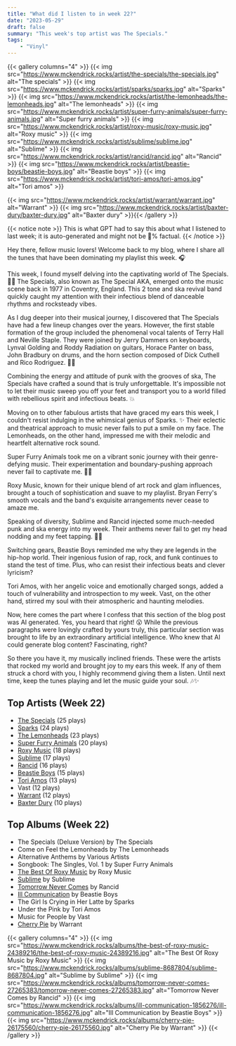 ```yaml
---
title: "What did I listen to in week 22?"
date: "2023-05-29"
draft: false
summary: "This week's top artist was The Specials."
tags:
    - "Vinyl"
---
```


{{< gallery columns="4" >}}
{{< img src="https://www.mckendrick.rocks/artist/the-specials/the-specials.jpg" alt="The specials" >}}
{{< img src="https://www.mckendrick.rocks/artist/sparks/sparks.jpg" alt="Sparks" >}}
{{< img src="https://www.mckendrick.rocks/artist/the-lemonheads/the-lemonheads.jpg" alt="The lemonheads" >}}
{{< img src="https://www.mckendrick.rocks/artist/super-furry-animals/super-furry-animals.jpg" alt="Super furry animals" >}}
{{< img src="https://www.mckendrick.rocks/artist/roxy-music/roxy-music.jpg" alt="Roxy music" >}}
{{< img src="https://www.mckendrick.rocks/artist/sublime/sublime.jpg" alt="Sublime" >}}
{{< img src="https://www.mckendrick.rocks/artist/rancid/rancid.jpg" alt="Rancid" >}}
{{< img src="https://www.mckendrick.rocks/artist/beastie-boys/beastie-boys.jpg" alt="Beastie boys" >}}
{{< img src="https://www.mckendrick.rocks/artist/tori-amos/tori-amos.jpg" alt="Tori amos" >}}

{{< img src="https://www.mckendrick.rocks/artist/warrant/warrant.jpg" alt="Warrant" >}}
{{< img src="https://www.mckendrick.rocks/artist/baxter-dury/baxter-dury.jpg" alt="Baxter dury" >}}{{< /gallery >}}

{{< notice note >}}
This is what GPT had to say this about what I listened to last week; it is auto-generated and might not be 💯% factual.
{{< /notice >}}

Hey there, fellow music lovers! Welcome back to my blog, where I share all the tunes that have been dominating my playlist this week. 🎧

This week, I found myself delving into the captivating world of The Specials. 🕺🏼 The Specials, also known as The Special AKA, emerged onto the music scene back in 1977 in Coventry, England. This 2 tone and ska revival band quickly caught my attention with their infectious blend of danceable rhythms and rocksteady vibes.

As I dug deeper into their musical journey, I discovered that The Specials have had a few lineup changes over the years. However, the first stable formation of the group included the phenomenal vocal talents of Terry Hall and Neville Staple. They were joined by Jerry Dammers on keyboards, Lynval Golding and Roddy Radiation on guitars, Horace Panter on bass, John Bradbury on drums, and the horn section composed of Dick Cuthell and Rico Rodriguez. 🎺🎷

Combining the energy and attitude of punk with the grooves of ska, The Specials have crafted a sound that is truly unforgettable. It's impossible not to let their music sweep you off your feet and transport you to a world filled with rebellious spirit and infectious beats. 💥

Moving on to other fabulous artists that have graced my ears this week, I couldn't resist indulging in the whimsical genius of Sparks. ✨ Their eclectic and theatrical approach to music never fails to put a smile on my face. The Lemonheads, on the other hand, impressed me with their melodic and heartfelt alternative rock sound.

Super Furry Animals took me on a vibrant sonic journey with their genre-defying music. Their experimentation and boundary-pushing approach never fail to captivate me. 🐻🎶

Roxy Music, known for their unique blend of art rock and glam influences, brought a touch of sophistication and suave to my playlist. Bryan Ferry's smooth vocals and the band's exquisite arrangements never cease to amaze me.

Speaking of diversity, Sublime and Rancid injected some much-needed punk and ska energy into my week. Their anthems never fail to get my head nodding and my feet tapping. 🤘🏼

Switching gears, Beastie Boys reminded me why they are legends in the hip-hop world. Their ingenious fusion of rap, rock, and funk continues to stand the test of time. Plus, who can resist their infectious beats and clever lyricism?

Tori Amos, with her angelic voice and emotionally charged songs, added a touch of vulnerability and introspection to my week. Vast, on the other hand, stirred my soul with their atmospheric and haunting melodies.

Now, here comes the part where I confess that this section of the blog post was AI generated. Yes, you heard that right! 😮 While the previous paragraphs were lovingly crafted by yours truly, this particular section was brought to life by an extraordinary artificial intelligence. Who knew that AI could generate blog content? Fascinating, right?

So there you have it, my musically inclined friends. These were the artists that rocked my world and brought joy to my ears this week. If any of them struck a chord with you, I highly recommend giving them a listen. Until next time, keep the tunes playing and let the music guide your soul. 🎶✨

## Top Artists (Week 22)

- [The Specials](https://www.mckendrick.rocks/artist/the-specials/) (25 plays)
- [Sparks](https://www.mckendrick.rocks/artist/sparks/) (24 plays)
- [The Lemonheads](https://www.mckendrick.rocks/artist/the-lemonheads/) (23 plays)
- [Super Furry Animals](https://www.mckendrick.rocks/artist/super-furry-animals/) (20 plays)
- [Roxy Music](https://www.mckendrick.rocks/artist/roxy-music/) (18 plays)
- [Sublime](https://www.mckendrick.rocks/artist/sublime/) (17 plays)
- [Rancid](https://www.mckendrick.rocks/artist/rancid/) (16 plays)
- [Beastie Boys](https://www.mckendrick.rocks/artist/beastie-boys/) (15 plays)
- [Tori Amos](https://www.mckendrick.rocks/artist/tori-amos/) (13 plays)
- Vast (12 plays)
- [Warrant](https://www.mckendrick.rocks/artist/warrant/) (12 plays)
- [Baxter Dury](https://www.mckendrick.rocks/artist/baxter-dury/) (10 plays)


## Top Albums (Week 22)

- The Specials (Deluxe Version) by The Specials
- Come on Feel the Lemonheads by The Lemonheads
- Alternative Anthems by Various Artists
- Songbook: The Singles, Vol. 1 by Super Furry Animals
- [The Best Of Roxy Music](https://www.mckendrick.rocks/albums/the-best-of-roxy-music-24389216/) by Roxy Music
- [Sublime](https://www.mckendrick.rocks/albums/sublime-8687804/) by Sublime
- [Tomorrow Never Comes](https://www.mckendrick.rocks/albums/tomorrow-never-comes-27265383/) by Rancid
- [Ill Communication](https://www.mckendrick.rocks/albums/ill-communication-1856276/) by Beastie Boys
- The Girl Is Crying in Her Latte by Sparks
- Under the Pink by Tori Amos
- Music for People by Vast
- [Cherry Pie](https://www.mckendrick.rocks/albums/cherry-pie-26175560/) by Warrant


{{< gallery columns="4" >}}
{{< img src="https://www.mckendrick.rocks/albums/the-best-of-roxy-music-24389216/the-best-of-roxy-music-24389216.jpg" alt="The Best Of Roxy Music by Roxy Music" >}}
{{< img src="https://www.mckendrick.rocks/albums/sublime-8687804/sublime-8687804.jpg" alt="Sublime by Sublime" >}}
{{< img src="https://www.mckendrick.rocks/albums/tomorrow-never-comes-27265383/tomorrow-never-comes-27265383.jpg" alt="Tomorrow Never Comes by Rancid" >}}
{{< img src="https://www.mckendrick.rocks/albums/ill-communication-1856276/ill-communication-1856276.jpg" alt="Ill Communication by Beastie Boys" >}}
{{< img src="https://www.mckendrick.rocks/albums/cherry-pie-26175560/cherry-pie-26175560.jpg" alt="Cherry Pie by Warrant" >}}
{{< /gallery >}}